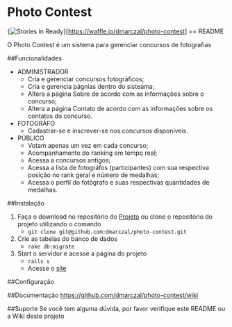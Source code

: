 # Photo Contest
{<img alt='Stories in Ready' src='https://badge.waffle.io/dmarczal/photo-contest.png?label=ready&title=Ready' />}[https://waffle.io/dmarczal/photo-contest]
== README

O Photo Contest é um sistema para gerenciar concursos de fotografias 

##Funcionalidades
* ADMINISTRADOR 
    * Cria e gerenciar concursos fotográficos;
    * Cria e gerencia págnias dentro do sisteama;
    * Altera a página Sobre de acordo com as informações sobre o concurso;
    * Altera a página Contato de acordo com as informações sobre os contatos do concurso.
* FOTOGRÁFO 
    * Cadastrar-se e inscrever-se nos concursos disponíveis.
* PÚBLICO
    * Votam apenas um vez em cada concurso;
    * Acompanhamento do ranking em tempo real;
    * Acessa a concursos antigos;
    * Acessa a lista de fotográfos (participantes) com sua respectiva posição no rank geral e número de medalhas;
    * Acessa o perfil do fotógrafo e suas respectivas quantidades de medalhas.

##Instalação

1. Faça o download no repositório do [Projeto](https://github.com/dmarczal/photo-contest) ou clone o repositório do projeto utilizando o comando 
    * `git clone git@github.com:dmarczal/photo-contest.git`
2. Crie as tabelas do banco de dados
    * `rake db:migrate`
3. Start o servidor e acesse a página do projeto
    * `rails s`
    * Acesse o [site](http://localhost:3000)

##Configuração

##Documentação
https://github.com/dmarczal/photo-contest/wiki

##Suporte
Se você tem alguma dúvida, por favor verifique este README ou a Wiki deste projeto